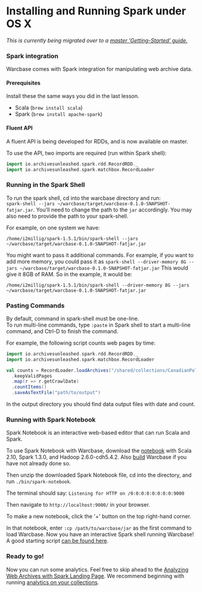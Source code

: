 # Installing and Running Spark under OS X

*This is currently being migrated over to a [master 'Getting-Started' guide.](http://lintool.github.io/warcbase-docs/Getting-Started/)*

### Spark integration

Warcbase comes with Spark integration for manipulating web archive data. 

#### Prerequisites

Install these the same ways you did in the last lesson.

* Scala (`brew install scala`)
* Spark (`brew install apache-spark`)

#### Fluent API
A fluent API is being developed for RDDs, and is now available on master.

To use the API, two imports are required (run within Spark shell):    

```scala
import io.archivesunleashed.spark.rdd.RecordRDD._
import io.archivesunleashed.spark.matchbox.RecordLoader
```

### Running in the Spark Shell
To run the spark shell, cd into the warcbase directory and run:   
`spark-shell --jars ~/warcbase/target/warcbase-0.1.0-SNAPSHOT-fatjar.jar`. You'll need to change the path to the `jar` accordingly. You may also need to provide the path to your spark-shell.

For example, on one system we have:

`/home/i2millig/spark-1.5.1/bin/spark-shell --jars ~/warcbase/target/warcbase-0.1.0-SNAPSHOT-fatjar.jar`

You might want to pass it additional commands. For example, if you want to add more memory, you could pass it as `spark-shell --driver-memory 8G --jars ~/warcbase/target/warcbase-0.1.0-SNAPSHOT-fatjar.jar` This would give it 8GB of RAM. So in the example, it would be:

`/home/i2millig/spark-1.5.1/bin/spark-shell --driver-memory 8G --jars ~/warcbase/target/warcbase-0.1.0-SNAPSHOT-fatjar.jar`

### Pasting Commands

By default, command in spark-shell must be one-line.  
To run multi-line commands, type `:paste` in Spark shell to start a multi-line command, and Ctrl-D to finish the command.

For example, the following script counts web pages by time:  

````scala
import io.archivesunleashed.spark.rdd.RecordRDD._
import io.archivesunleashed.spark.matchbox.RecordLoader

val counts = RecordLoader.loadArchives("/shared/collections/CanadianPoliticalParties/arc/")
  .keepValidPages
  .map(r => r.getCrawlDate)
  .countItems()
  .saveAsTextFile("path/to/output")
````
In the output directory you should find data output files with date and count.

### Running with Spark Notebook

Spark Notebook is an interactive web-based editor that can run Scala and Spark. 

To use Spark Notebook with Warcbase, download the [notebook](http://spark-notebook.io/) with Scala 2.10, Spark 1.3.0, and Hadoop 2.6.0-cdh5.4.2. 
Also [build](https://github.com/lintool/warcbase/wiki/Building-and-Running-Warcbase-Under-OS-X#building-warcbase) Warcbase if you have not already done so.

Then unzip the downloaded Spark Notebook file, cd into the directory, and run `./bin/spark-notebook`.

The terminal should say: `Listening for HTTP on /0:0:0:0:0:0:0:0:9000`

Then navigate to `http://localhost:9000/` in your browser.

To make a new notebook, click the '+' button on the top right-hand corner.

In that notebook, enter `:cp /path/to/warcbase/jar` as the first command to load Warcbase. Now you have an interactive Spark shell running Warcbase! A good starting script [can be found here](./Spark-Collection-Analytics/).

### Ready to go!

Now you can run some analytics. Feel free to skip ahead to the [Analyzing Web Archives with Spark Landing Page](./Analyzing-Web-Archives-with-Spark/). We recommend beginning with running [analytics on your collections](./Spark-Collection-Analytics/).
